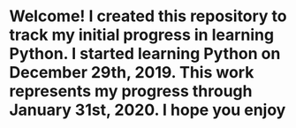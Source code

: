 # Welcome! I created this repository to track my initial progress in learning Python. I started learning Python on December 29th, 2019. This work represents my progress through January 31st, 2020. I hope you enjoy
